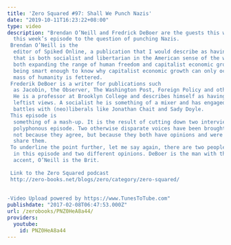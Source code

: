 ```yaml
---
title: 'Zero Squared #97: Shall We Punch Nazis'
date: "2019-10-11T16:23:22+08:00"
type: video
description: "Brendan O’Neill and Fredrick DeBoer are the guests this week as we dedicate
  this week’s episode to the question of punching Nazis.  Brendan O’Neill is the
  editor of Spiked Online, a publication that I would describe as having an attitude
  that is both socialist and libertarian in the American sense of the word. They advocate
  both expanding the range of human freedom and capitalist economic growth, despite
  being smart enough to know why capitalist economic growth can only occur when the
  mass of humanity is fettered.  Frederik DeBoer is a writer for publications such
  as Jacobin, the Observer, The Washington Post, Foreign Policy and other publications.
  He is a professor at Brooklyn College and describes himself as having conventionally
  leftist views. A socialist he is something of a mixer and has engaged in many twitter
  battles with (neo)liberals like Jonathan Chait and Sady Doyle.  This episode is
  something of a mash-up. It is the result of cutting down two interviews into a single
  polyphonous episode. Two otherwise disparate voices have been brought together here,
  not because they agree, but because they both have opinions and were willing to
  share them.  To underline the point further, let me say again, there are two people
  in this episode and two different opinions. DeBoer is the man with the American
  accent, O’Neill is the Brit.  Link to the Zero Squared podcast http://zero-books.net/blogs/zero/category/zero-squared/
   -Video Upload powered by https://www.TunesToTube.com"
publishdate: "2017-02-08T06:47:53.000Z"
url: /zerobooks/PNZ0HeA8a44/
providers:
  youtube:
    id: PNZ0HeA8a44
---
```

